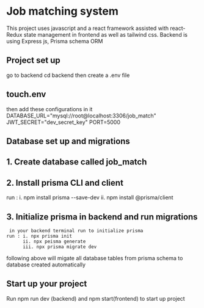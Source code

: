 # Job matching system
This project uses javascript and a react framework assisted with react-Redux state management in frontend as well as tailwind css.
Backend is using Express js, Prisma schema ORM

## Project set up 
go to backend 
cd backend then create a .env file

## touch.env
then add these configurations in it 
DATABASE_URL="mysql://root@localhost:3306/job_match"
JWT_SECRET="dev_secret_key"
PORT=5000

## Database set up and migrations
## 1. Create database called job_match
## 2. Install prisma CLI and client
  run : i. npm install prisma --save-dev
        ii. npm install @prisma/client

## 3. Initialize prisma in backend and run migrations
     in your backend terminal run to initialize prisma
    run : i. npx prisma init
          ii. npx peisma generate
          iii. npx prisma migrate dev
following above will migate all database tables from prisma schema to database created automatically

## Start up your project
Run npm run dev (backend) and npm start(frontend)
to start up project

